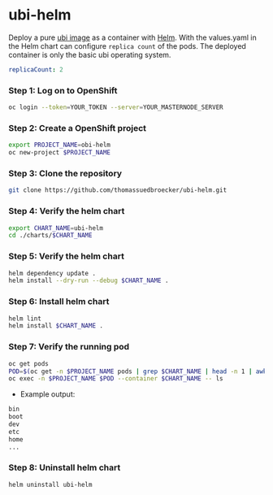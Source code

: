 # ubi-helm

Deploy a pure [ubi image](https://catalog.redhat.com/software/containers/ubi8/ubi/5c359854d70cc534b3a3784e) as a container with [Helm](https://helm.sh/).
With the values.yaml in the Helm chart can configure `replica count` of the pods. 
The deployed container is only the basic ubi operating system. 

```yaml
replicaCount: 2
```

### Step 1: Log on to OpenShift

```sh
oc login --token=YOUR_TOKEN --server=YOUR_MASTERNODE_SERVER
```

### Step 2: Create a OpenShift project

```sh
export PROJECT_NAME=obi-helm
oc new-project $PROJECT_NAME
```

### Step 3: Clone the repository

```sh
git clone https://github.com/thomassuedbroecker/ubi-helm.git
```

### Step 4: Verify the helm chart

```sh
export CHART_NAME=ubi-helm
cd ./charts/$CHART_NAME
```

### Step 5: Verify the helm chart

```sh
helm dependency update .
helm install --dry-run --debug $CHART_NAME .
```

### Step 6: Install helm chart

```sh
helm lint
helm install $CHART_NAME .
```

### Step 7: Verify the running pod

```sh
oc get pods
POD=$(oc get -n $PROJECT_NAME pods | grep $CHART_NAME | head -n 1 | awk '{print $1;}')
oc exec -n $PROJECT_NAME $POD --container $CHART_NAME -- ls
```

* Example output:

```sh
bin
boot
dev
etc
home
...
```

### Step 8: Uninstall helm chart

```sh
helm uninstall ubi-helm
```
